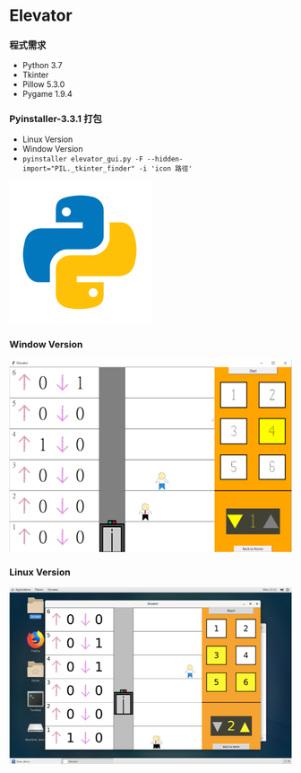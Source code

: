 # Elevator
### 程式需求
- Python 3.7
- Tkinter
- Pillow 5.3.0
- Pygame 1.9.4

### Pyinstaller-3.3.1 打包
- Linux Version
- Window Version
- `pyinstaller elevator_gui.py -F --hidden-import="PIL._tkinter_finder" -i 'icon 路徑'`

[![Ruby](./img/python.png)](https://www.python.org)

### Window Version
![window](./img/window.png)


### Linux Version
![linux](./img/linux.png)
